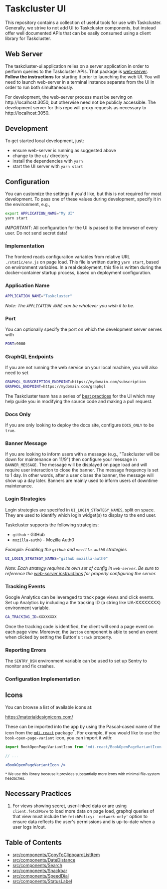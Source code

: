 # Taskcluster UI

This repository contains a collection of useful tools for use with Taskcluster.
Generally, we strive to not add UI to Taskcluster components, but instead offer
well documented APIs that can be easily consumed using a client library for
Taskcluster.

## Web Server

The taskcluster-ui application relies on a server application in order to
perform queries to the Taskcluster APIs. That package is
[web-server](../services/web-server).
**Follow the instructions** for starting it prior to launching
the web UI. You will need to launch web-server in a terminal
instance separate from the UI in order to run both simultaneously.

For development, the web-server process must be serving on
http://localhost:3050, but otherwise need not be publicly accessible. The
development server for this repo will proxy requests as necessary to
http://localhost:3050.

## Development

To get started local development, just:

* ensure web-server is running as suggested above
* change to the `ui/` directory
* install the dependencies with `yarn`
* start the UI server with `yarn start`

## Configuration

You can customize the settings if you'd like, but this is not required for most development.
To pass one of these values during development, specify it in the environment, e.g.,
```bash
export APPLICATION_NAME="My UI"
yarn start
```

_IMPORTANT_: All configuration for the UI is passed to the browser of every user.
Do not send secret data!

### Implementation

The frontend reads configuraiton variables from relative URL `./static/env.js` on page load.
This file is written during `yarn start`, based on environment variables.
In a real deployment, this file is written during the docker-container startup process, based on deployment configuration.

### Application Name

```bash
APPLICATION_NAME="Taskcluster"
```

_Note: The `APPLICATION_NAME` can be whatever you wish it to be._

### Port

You can optionally specify the port on which the development server serves with

```bash
PORT=9000
```

### GraphQL Endpoints

If you are not running the web service on your local machine, you will also need to set

```bash
GRAPHQL_SUBSCRIPTION_ENDPOINT=https://mydomain.com/subscription
GRAPHQL_ENDPOINT=https://mydomain.com/graphql
```

The Taskcluster team has a series of [best practices](../dev-docs/best-practices/ui.md) for the UI which may help
guide you in modifying the source code and making a pull request.

### Docs Only

If you are only looking to deploy the docs site, configure `DOCS_ONLY` to be `true`.

### Banner Message

If you are looking to inform users with a message (e.g., "Taskcluster will be down for maintenance on 11/9")
then configure your message in `BANNER_MESSAGE`. The message will be displayed on page load and will require user
interaction to close the banner. The message frequency is set to 1 day. In other words, after a user closes the banner,
the message will show up a day later. Banners are mainly used to inform users of downtime maintenance.

### Login Strategies

Login strategies are specifed in `UI_LOGIN_STRATEGY_NAMES`, split on space. They are used to identify which
login widget(s) to display to the end user.

Taskcluster supports the following strategies:
* `github` - GitHub
* `mozilla-auth0` - Mozilla Auth0

_Example: Enabling the `github` and `mozilla-auth0` strategies_

```bash
UI_LOGIN_STRATEGY_NAMES="github mozilla-auth0"
```

_Note: Each strategy requires its own set of config in `web-server`. Be sure to reference the
[web-server instructions](../services/web-server#login-strategies)
for properly configuring the server._

### Tracking Events

Google Analytics can be leveraged to track page views and click events.
Set up Analytics by including a the tracking ID (a string like UA-XXXXXXXX) environment variable.

```bash
GA_TRACKING_ID=XXXXXXXX
```

Once the tracking code is identified, the client will send a page event on each page view.
Moreover, the `Button` component is able to send an event when clicked by setting
the Button's `track` property.

### Reporting Errors

The `SENTRY_DSN` environment variable can be used to set up Sentry to monitor and fix crashes.

### Configuration Implementation



## Icons

You can browse a list of available icons at:

https://materialdesignicons.com/

These can be imported into the app by using the Pascal-cased name of the icon from the
[`mdi-react`](https://github.com/levrik/mdi-react) package<sup>*</sup>.
For example, if you would like to use the `book-open-page-variant` icon, you can import it with:

```jsx
import BookOpenPageVariantIcon from 'mdi-react/BookOpenPageVariantIcon';

// ...

<BookOpenPageVariantIcon />
```

<sup>* We use this library because it provides substantially more icons with minimal file-system headaches.</sup>

## Necessary Practices

1. For views showing secret, user-linked data or are using `client.fetchMore` to load more data
on page load, graphql queries of that view must include the `fetchPolicy: 'network-only'` option to ensure
data reflects the user's permissions and is up-to-date when a user logs in/out.

## Table of Contents

<!-- TOC BEGIN -->
* [src/components/CopyToClipboardListItem](src/components/CopyToClipboardListItem#readme)
* [src/components/DateDistance](src/components/DateDistance#readme)
* [src/components/Search](src/components/Search#readme)
* [src/components/Snackbar](src/components/Snackbar#readme)
* [src/components/SpeedDial](src/components/SpeedDial#readme)
* [src/components/StatusLabel](src/components/StatusLabel#readme)
<!-- TOC END -->
